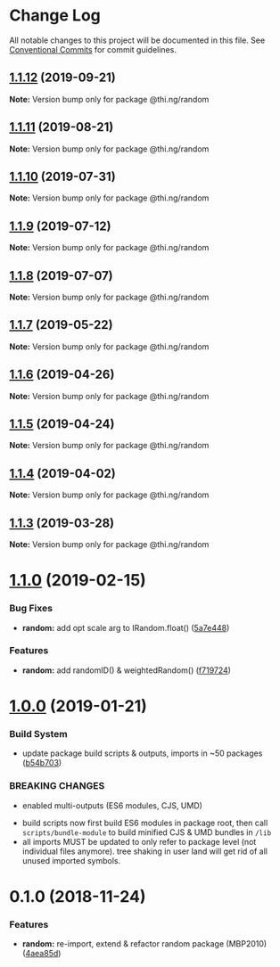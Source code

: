 # Change Log

All notable changes to this project will be documented in this file.
See [Conventional Commits](https://conventionalcommits.org) for commit guidelines.

## [1.1.12](https://github.com/thi-ng/umbrella/compare/@thi.ng/random@1.1.11...@thi.ng/random@1.1.12) (2019-09-21)

**Note:** Version bump only for package @thi.ng/random





## [1.1.11](https://github.com/thi-ng/umbrella/compare/@thi.ng/random@1.1.10...@thi.ng/random@1.1.11) (2019-08-21)

**Note:** Version bump only for package @thi.ng/random





## [1.1.10](https://github.com/thi-ng/umbrella/compare/@thi.ng/random@1.1.9...@thi.ng/random@1.1.10) (2019-07-31)

**Note:** Version bump only for package @thi.ng/random





## [1.1.9](https://github.com/thi-ng/umbrella/compare/@thi.ng/random@1.1.8...@thi.ng/random@1.1.9) (2019-07-12)

**Note:** Version bump only for package @thi.ng/random





## [1.1.8](https://github.com/thi-ng/umbrella/compare/@thi.ng/random@1.1.7...@thi.ng/random@1.1.8) (2019-07-07)

**Note:** Version bump only for package @thi.ng/random





## [1.1.7](https://github.com/thi-ng/umbrella/compare/@thi.ng/random@1.1.6...@thi.ng/random@1.1.7) (2019-05-22)

**Note:** Version bump only for package @thi.ng/random





## [1.1.6](https://github.com/thi-ng/umbrella/compare/@thi.ng/random@1.1.5...@thi.ng/random@1.1.6) (2019-04-26)

**Note:** Version bump only for package @thi.ng/random





## [1.1.5](https://github.com/thi-ng/umbrella/compare/@thi.ng/random@1.1.4...@thi.ng/random@1.1.5) (2019-04-24)

**Note:** Version bump only for package @thi.ng/random





## [1.1.4](https://github.com/thi-ng/umbrella/compare/@thi.ng/random@1.1.3...@thi.ng/random@1.1.4) (2019-04-02)

**Note:** Version bump only for package @thi.ng/random





## [1.1.3](https://github.com/thi-ng/umbrella/compare/@thi.ng/random@1.1.2...@thi.ng/random@1.1.3) (2019-03-28)

**Note:** Version bump only for package @thi.ng/random







# [1.1.0](https://github.com/thi-ng/umbrella/compare/@thi.ng/random@1.0.2...@thi.ng/random@1.1.0) (2019-02-15)


### Bug Fixes

* **random:** add opt scale arg to IRandom.float() ([5a7e448](https://github.com/thi-ng/umbrella/commit/5a7e448))


### Features

* **random:** add randomID() & weightedRandom() ([f719724](https://github.com/thi-ng/umbrella/commit/f719724))



# [1.0.0](https://github.com/thi-ng/umbrella/compare/@thi.ng/random@0.1.1...@thi.ng/random@1.0.0) (2019-01-21)


### Build System

* update package build scripts & outputs, imports in ~50 packages ([b54b703](https://github.com/thi-ng/umbrella/commit/b54b703))


### BREAKING CHANGES

* enabled multi-outputs (ES6 modules, CJS, UMD)

- build scripts now first build ES6 modules in package root, then call
  `scripts/bundle-module` to build minified CJS & UMD bundles in `/lib`
- all imports MUST be updated to only refer to package level
  (not individual files anymore). tree shaking in user land will get rid of
  all unused imported symbols.


# 0.1.0 (2018-11-24)


### Features

* **random:** re-import, extend & refactor random package (MBP2010) ([4aea85d](https://github.com/thi-ng/umbrella/commit/4aea85d))
